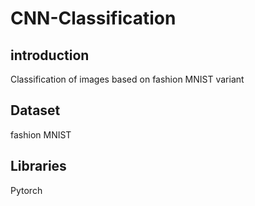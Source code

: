 # CNN-Classification
## introduction
Classification of images based on fashion MNIST variant
## Dataset
fashion MNIST
## Libraries
Pytorch
